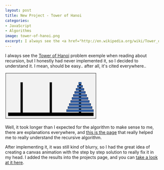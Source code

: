 ```yaml
---
layout: post
title: New Project - Tower of Hanoi
categories:
- JavaScript
- Algorithms
image: tower-of-hanoi.png
excerpt: I always see the <a href="http://en.wikipedia.org/wiki/Tower_of_Hanoi" target="_blank">Tower of Hanoi</a> problem exemple when reading about recursion, but I honestly had never implemented it, so I decided to understand it. I mean, should be easy.. after all, it's cited everywhere..<a href="/tower-of-hanoi"><img alt="Tower of Hanoi Animation" src="/assets/images/tower-of-hanoi.png"></a>
---
```

I always see the <a href="http://en.wikipedia.org/wiki/Tower_of_Hanoi" target="_blank">Tower of Hanoi</a> problem exemple when reading about recursion, but I honestly had never implemented it, so I decided to understand it. I mean, should be easy.. after all, it's cited everywhere..

<a href="/projects/tower-of-hanoi">![Tower of Hanoi Animation](/assets/images/tower-of-hanoi.png)</a>

Well, it took longer than I expected for the algorithm to make sense to me, there are explanations everywhere, and <a href="http://www.mathcs.emory.edu/~cheung/Courses/170/Syllabus/13/hanoi.html" target="_blank">this is the page</a> that really helped me to really understand the recursive algorithm.

After implementing it, it was still kind of blurry, so I had the great idea of creating a canvas animation with the step by step solution to really fix it in my head. I added the results into the projects page, and you can <a href="/projects/tower-of-hanoi">take a look at it here</a>.
